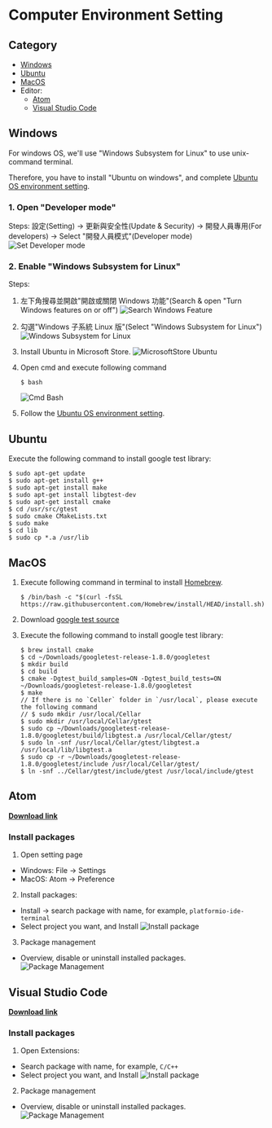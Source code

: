 # Computer Environment Setting

## Category
* [Windows](#windows)
* [Ubuntu](#ubuntu)
* [MacOS](#macos)
* Editor:
  * [Atom](#atom)
  * [Visual Studio Code](#visual-studio-code)

## Windows
For windows OS, we'll use "Windows Subsystem for Linux" to use unix-command terminal.

Therefore, you have to install "Ubuntu on windows", and complete [Ubuntu OS environment setting](#ubuntu).

### 1. Open "Developer mode"

Steps: 設定(Setting) -> 更新與安全性(Update & Security) -> 開發人員專用(For developers) -> Select "開發人員模式"(Developer mode)
![Set Developer mode](./img/computer/SetDeveloperMode.png)

### 2. Enable "Windows Subsystem for Linux"

Steps:
  1. 左下角搜尋並開啟"開啟或關閉 Windows 功能"(Search & open "Turn Windows features on or off")
  ![Search Windows Feature](./img/computer/SearchWindowsFeature.png)
  2. 勾選"Windows 子系統 Linux 版"(Select "Windows Subsystem for Linux")
  ![Windows Subsystem for Linux](./img/computer/UbuntuOnWindowsSetting.png)

  3. Install Ubuntu in Microsoft Store.
  ![MicrosoftStore Ubuntu](./img/computer/MicrosoftStoreUbuntu.png)

  4. Open cmd and execute following command
      ```
      $ bash
      ```
      ![Cmd Bash](./img/computer/cmdBash.png)

  5. Follow the [Ubuntu OS environment setting](#ubuntu).

## Ubuntu
Execute the following command to install google test library:
```shell
$ sudo apt-get update
$ sudo apt-get install g++
$ sudo apt-get install make
$ sudo apt-get install libgtest-dev
$ sudo apt-get install cmake
$ cd /usr/src/gtest
$ sudo cmake CMakeLists.txt
$ sudo make
$ cd lib
$ sudo cp *.a /usr/lib
```

## MacOS
1. Execute following command in terminal to install [Homebrew](https://brew.sh/index_zh-tw).
    ```shell
    $ /bin/bash -c "$(curl -fsSL https://raw.githubusercontent.com/Homebrew/install/HEAD/install.sh)"
    ```

2. Download [google test source](https://github.com/google/googletest/archive/release-1.8.0.zip)

3. Execute the following command to install google test library:
    ```shell
    $ brew install cmake
    $ cd ~/Downloads/googletest-release-1.8.0/googletest
    $ mkdir build
    $ cd build
    $ cmake -Dgtest_build_samples=ON -Dgtest_build_tests=ON ~/Downloads/googletest-release-1.8.0/googletest
    $ make
    // If there is no `Celler` folder in `/usr/local`, please execute the following command
    // $ sudo mkdir /usr/local/Cellar
    $ sudo mkdir /usr/local/Cellar/gtest
    $ sudo cp ~/Downloads/googletest-release-1.8.0/googletest/build/libgtest.a /usr/local/Cellar/gtest/
    $ sudo ln -snf /usr/local/Cellar/gtest/libgtest.a /usr/local/lib/libgtest.a
    $ sudo cp -r ~/Downloads/googletest-release-1.8.0/googletest/include /usr/local/Cellar/gtest/
    $ ln -snf ../Cellar/gtest/include/gtest /usr/local/include/gtest
    ```

## Atom
**[Download link](https://atom.io)**

### Install packages
1. Open setting page
- Windows: File -> Settings
- MacOS: Atom -> Preference

2. Install packages:
  * Install -> search package with name, for example, `platformio-ide-terminal`
  * Select project you want, and Install
  ![Install package](./img/atom/InstallPackage.png)

3. Package management
  * Overview, disable or uninstall installed packages.
  ![Package Management](./img/atom/PackageManagement.png)

## Visual Studio Code
**[Download link](https://code.visualstudio.com/download)**

### Install packages
1. Open Extensions:
  * Search package with name, for example, `C/C++`
  * Select project you want, and Install
  ![Install package](./img/vscode/InstallPackage.png)

2. Package management
  * Overview, disable or uninstall installed packages.
  ![Package Management](./img/vscode/PackageManagement.png)